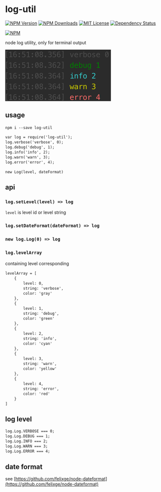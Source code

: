 # log-util

[![NPM Version][npm-version-image]][npm-url]
[![NPM Downloads][npm-downloads-image]][npm-url]
[![MIT License][license-image]][license-url]
[![Dependency Status][david-image]][david-url]

[![NPM][nodei-image]][nodei-url]

node log utility, only for terminal output

![log-util](doc/log-util.png)

## usage

`npm i --save log-util`

```
var log = require('log-util');
log.verbose('verbose', 0);
log.debug('debug', 1);
log.info('info', 2);
log.warn('warn', 3);
log.error('error', 4);
```

`new Log(level, dateFormat)`

## api

### `log.setLevel(level) => log`

`level` is level id or level string

### `log.setDateFormat(dateFormat) => log`

### `new log.Log(0) => log`

### `log.levelArray`

containing level corresponding

```
levelArray = [
    {
        level: 0,
        string: 'verbose',
        color: 'gray'
    },
    {
        level: 1,
        string: 'debug',
        color: 'green'
    },
    {
        level: 2,
        string: 'info',
        color: 'cyan'
    },
    {
        level: 3,
        string: 'warn',
        color: 'yellow'
    },
    {
        level: 4,
        string: 'error',
        color: 'red'
    }
]
```

## log level

```
log.Log.VERBOSE === 0;
log.Log.DEBUG === 1;
log.Log.INFO === 2;
log.Log.WARN === 3;
log.Log.ERROR === 4;
```

## date format

see [https://github.com/felixge/node-dateformat](https://github.com/felixge/node-dateformat)

[npm-version-image]: http://img.shields.io/npm/v/serve-here.svg?style=flat
[npm-url]: https://www.npmjs.com/package/serve-here
[npm-downloads-image]: http://img.shields.io/npm/dm/serve-here.svg?style=flat
[license-image]: http://img.shields.io/badge/license-MIT-blue.svg?style=flat
[license-url]: LICENSE
[david-image]: http://img.shields.io/david/vivaxy/here.svg?style=flat
[david-url]: https://david-dm.org/vivaxy/here
[nodei-image]: https://nodei.co/npm-dl/serve-here.png?height=3
[nodei-url]: https://nodei.co/npm/serve-here/
